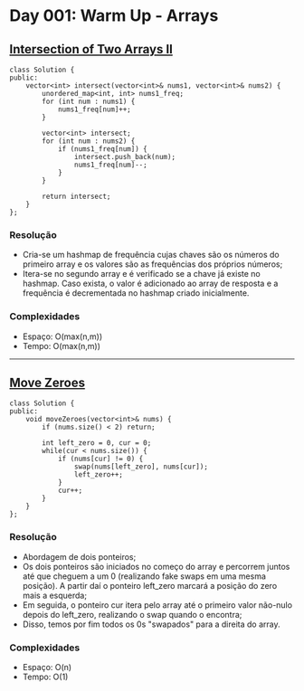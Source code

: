 # Day 001: Warm Up - Arrays

## [Intersection of Two Arrays II](https://leetcode.com/problems/intersection-of-two-arrays-ii/)

```cpp=
class Solution {
public:
    vector<int> intersect(vector<int>& nums1, vector<int>& nums2) {
        unordered_map<int, int> nums1_freq;
        for (int num : nums1) {
            nums1_freq[num]++;
        }
        
        vector<int> intersect;
        for (int num : nums2) {
            if (nums1_freq[num]) {
                intersect.push_back(num);
                nums1_freq[num]--;
            }
        }

        return intersect;
    }
};

```

### Resolução
* Cria-se um hashmap de frequência cujas chaves são os números do primeiro array e os valores são as frequências dos próprios números;
* Itera-se no segundo array e é verificado se a chave já existe no  hashmap. Caso exista, o valor é adicionado ao array de resposta e a frequência é decrementada no hashmap criado inicialmente. 
    
### Complexidades
* Espaço: O(max(n,m))
* Tempo: O(max(n,m))

---

## [Move Zeroes](https://leetcode.com/problems/move-zeroes/)
```cpp=
class Solution {
public:
    void moveZeroes(vector<int>& nums) {
        if (nums.size() < 2) return;
        
        int left_zero = 0, cur = 0;
        while(cur < nums.size()) {
            if (nums[cur] != 0) {
                swap(nums[left_zero], nums[cur]);
                left_zero++;
            }
            cur++;
        }
    }
};

```

### Resolução
* Abordagem de dois ponteiros;
* Os dois ponteiros são iniciados no começo do array e percorrem juntos até que cheguem a um 0 (realizando fake swaps em uma mesma posição). A partir daí o ponteiro left_zero marcará a posição do zero mais a esquerda;
* Em seguida, o ponteiro cur itera pelo array até o primeiro valor não-nulo depois do left_zero, realizando o swap quando o encontra;
* Disso, temos por fim todos os 0s "swapados" para a direita do array.

### Complexidades
* Espaço: O(n)
* Tempo: O(1)